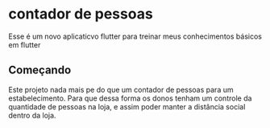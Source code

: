 # contador de pessoas

Esse é um novo aplicaticvo flutter para treinar meus conhecimentos básicos em flutter

## Começando

Este projeto nada mais pe do que um contador de pessoas para um estabelecimento.
Para que dessa forma os donos tenham um controle da quantidade de pessoas na loja, e assim
poder manter a distância social dentro da loja.